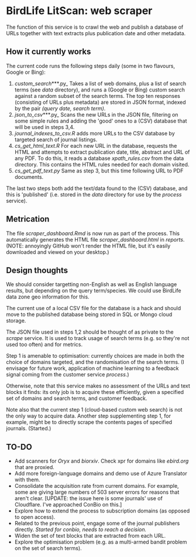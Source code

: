 # BirdLife LitScan: web scraper

The function of this service is to crawl the web and publish a database of URLs together with text extracts plus publication date and other metadata.

## How it currently works

The current code runs the following steps daily (some in two flavours, Google or Bing):

1. _custom_search_***.py_ Takes a list of web domains, plus a list of search terms (see _data_ directory), and runs a (Google or Bing) custom search against a random subset of the search terms. The top ten responses (consisting of URLs plus metadata) are stored in JSON format, indexed by the pair _(query date, search term)_.
2. _json_to_csv_***.py_ Scans the new URLs in the JSON file, filtering on some simple rules and adding the 'good' ones to a (CSV) database that will be used in steps 3,4.
3. _journal_indexes_to_csv.R_ adds more URLs to the CSV database by targeted search of journal listings.
4. _cs_get_html_text.R_ For each new URL in the database, requests the HTML and attempts to extract publication date, title, abstract and URL of any PDF. To do this, it reads a database _xpath_rules.csv_ from the data directory. This contains the HTML rules needed for each domain visited.
5. _cs_get_pdf_text.py_ Same as step 3, but this time following URL to PDF documents. 

The last two steps both add the text/data found to the (CSV) database, and this is 'published' (i.e. stored in the _data_ directory for use by the _process_ service).

## Metrication

The file _scraper_dashboard.Rmd_ is now run as part of the process. This automatically generates the HTML file  _scraper_dashboard.html_ in _reports_. (NOTE: annoyingly GitHub won't render the HTML file, but it's easily downloaded and viewed on your desktop.)

## Design thoughts

We should consider targetting non-English as well as English language results, but depending on the query term/species. We could use BirdLife data zone geo information for this.

The current use of a local CSV file for the database is a hack and should move to the published database being stored in SQL or Mongo cloud storage.

The JSON file used in steps 1,2 should be thought of as private to the _scrape_ service. It is used to track usage of search terms (e.g. so they're not used too often) and for metrics.

Step 1 is amenable to optimisation: currently choices are made in both the choice of domains targeted, and the randomisation of the search terms. (I envisage for future work, application of machine learning to a feedback signal coming from the customer service _process_.)

Otherwise, note that this service makes no assessment of the URLs and text blocks it finds: its only job is to acquire these efficiently, given a specified set of domains and search terms, and customer feedback.

Note also that the current step 1 (cloud-based custom web search) is not the only way to acquire data. Another step supplementing step 1, for example, might be to directly scrape the contents pages of specified journals. (Started.)

## TO-DO

- Add scanners for _Oryx_ and _biorxiv_. Check xpr for domains like _ebird.org_ that are proxied.
- Add more foreign-language domains and demo use of Azure Translator with them.
- Consolidate the acquisition rate from current domains. For example, some are giving large numbers of 503 server errors for reasons that aren't clear. 
[UPDATE: the issue here is some journals' use of Cloudflare. I've approached ConBio on this.]
- Explore how to extend the process to subscription domains (as opposed to open access).
- Related to the previous point, engage some of the journal publishers directly. _Started for conbio, needs to reach a decision._
- Widen the set of text blocks that are extracted from each URL.
- Explore the optimisation problem (e.g. as a multi-armed bandit problem on the set of search terms).

